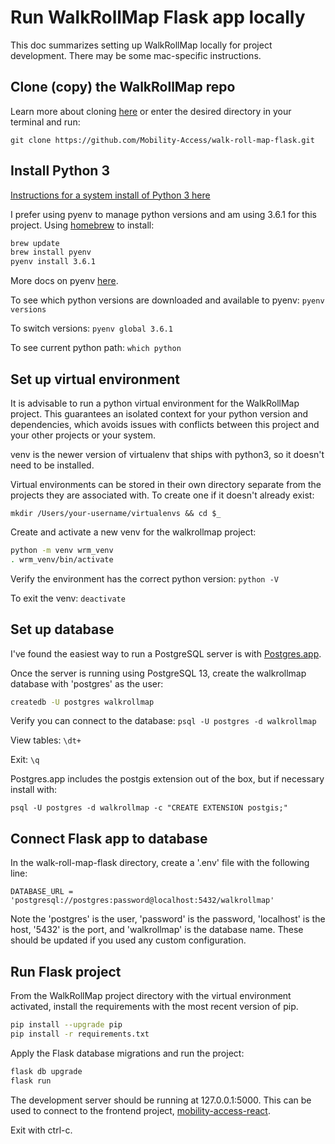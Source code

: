# Run WalkRollMap Flask app locally
This doc summarizes setting up WalkRollMap locally for project development. There may be some mac-specific instructions.

## Clone (copy) the WalkRollMap repo
Learn more about cloning <a href='https://www.atlassian.com/git/tutorials/setting-up-a-repository/git-clone'>here</a> or enter the desired directory in your terminal and run:

`git clone https://github.com/Mobility-Access/walk-roll-map-flask.git`

## Install Python 3

<a href='https://docs.python-guide.org/starting/install3/osx/'>Instructions for a system install of Python 3 here</a>

I prefer using pyenv to manage python versions and am using 3.6.1 for this project. Using <a href='https://brew.sh/'>homebrew</a> to install:
``` bash
brew update
brew install pyenv
pyenv install 3.6.1
```
More docs on pyenv <a href='https://github.com/pyenv/pyenv#installation'>here</a>.


To see which python versions are downloaded and available to pyenv: `pyenv versions`

To switch versions: `pyenv global 3.6.1`

To see current python path: `which python`

## Set up virtual environment

It is advisable to run a python virtual environment for the WalkRollMap project. This guarantees an isolated context for your python version and dependencies, which avoids issues with conflicts between this project and your other projects or your system.

venv is the newer version of virtualenv that ships with python3, so it doesn't need to be installed.

Virtual environments can be stored in their own directory separate from the projects they are associated with. To create one if it doesn't already exist:

`mkdir /Users/your-username/virtualenvs && cd $_`

Create and activate a new venv for the walkrollmap project:
``` bash
python -m venv wrm_venv
. wrm_venv/bin/activate
```

Verify the environment has the correct python version: `python -V`

To exit the venv: `deactivate`

## Set up database

I've found the easiest way to run a PostgreSQL server is with <a href='https://postgresapp.com/'>Postgres.app</a>.

Once the server is running using PostgreSQL 13, create the walkrollmap database with 'postgres' as the user:
``` bash
createdb -U postgres walkrollmap
```

Verify you can connect to the database: `psql -U postgres -d walkrollmap`

View tables: `\dt+`

Exit: `\q`

Postgres.app includes the postgis extension out of the box, but if necessary install with:

`psql -U postgres -d walkrollmap -c "CREATE EXTENSION postgis;"`

## Connect Flask app to database
In the walk-roll-map-flask directory, create a '.env' file with the following line:

`DATABASE_URL = 'postgresql://postgres:password@localhost:5432/walkrollmap'`

Note the 'postgres' is the user, 'password' is the password, 'localhost' is the host, '5432' is the port, and 'walkrollmap' is the database name. These should be updated if you used any custom configuration.

## Run Flask project

From the WalkRollMap project directory with the virtual environment activated, install the requirements with the most recent version of pip.
``` bash
pip install --upgrade pip
pip install -r requirements.txt
```

Apply the Flask database migrations and run the project:
``` bash
flask db upgrade
flask run
```

The development server should be running at 127.0.0.1:5000. This can be used to connect to the frontend project, [mobility-access-react](https://github.com/Mobility-Access/mobility-access-react).

Exit with ctrl-c.
